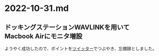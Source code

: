 # 2022-10-31.md

## ドッキングステーションWAVLINKを用いてMacbook Airにモニタ増設

ようやく成功したので、ポイントを[ツイッター](https://twitter.com/yuasys_nob/status/1586965133024104449?s=20&t=kV3zgwttj7Qi56pKEdL-SA)でつぶやき、忘備録としました。
